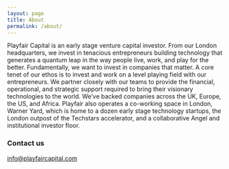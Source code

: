 ```yaml
---
layout: page
title: About
permalink: /about/
---
```


Playfair Capital is an early stage venture capital investor. From our London headquarters, we invest in tenacious entrepreneurs building technology that generates a quantum leap in the way people live, work, and play for the better. Fundamentally, we want to invest in companies that matter. A core tenet of our ethos is to invest and work on a level playing field with our entrepreneurs. We partner closely with our teams to provide the financial, operational, and strategic support required to bring their visionary technologies to the world. We’ve backed companies across the UK, Europe, the US, and Africa. Playfair also operates a co-working space in London, Warner Yard, which is home to a dozen early stage technology startups, the London outpost of the Techstars accelerator, and a collaborative Angel and institutional investor floor.


### Contact us

[info@playfaircapital.com](mailto:info@playfaircapital.com)